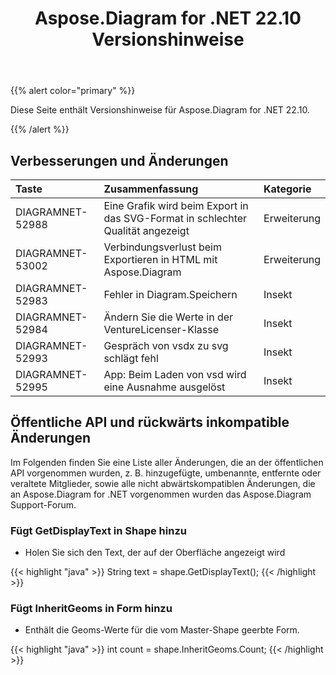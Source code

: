 ﻿---
title: Aspose.Diagram for .NET 22.10 Versionshinweise
type: docs
weight: 18
url: /de/net/aspose-diagram-for-net-22-10-release-notes/
---
{{% alert color="primary" %}} 

Diese Seite enthält Versionshinweise für Aspose.Diagram for .NET 22.10.

{{% /alert %}} 
## **Verbesserungen und Änderungen**

|**Taste**|**Zusammenfassung**|**Kategorie**|
|:- |:- |:- |
|DIAGRAMNET-52988|Eine Grafik wird beim Export in das SVG-Format in schlechter Qualität angezeigt|Erweiterung|
|DIAGRAMNET-53002|Verbindungsverlust beim Exportieren in HTML mit Aspose.Diagram|Erweiterung|
|DIAGRAMNET-52983|Fehler in Diagram.Speichern|Insekt|
|DIAGRAMNET-52984|Ändern Sie die Werte in der VentureLicenser-Klasse|Insekt|
|DIAGRAMNET-52993|Gespräch von vsdx zu svg schlägt fehl|Insekt|
|DIAGRAMNET-52995|App: Beim Laden von vsd wird eine Ausnahme ausgelöst|Insekt|

## **Öffentliche API und rückwärts inkompatible Änderungen**
Im Folgenden finden Sie eine Liste aller Änderungen, die an der öffentlichen API vorgenommen wurden, z. B. hinzugefügte, umbenannte, entfernte oder veraltete Mitglieder, sowie alle nicht abwärtskompatiblen Änderungen, die an Aspose.Diagram for .NET vorgenommen wurden das Aspose.Diagram Support-Forum.

### **Fügt GetDisplayText in Shape hinzu**
- Holen Sie sich den Text, der auf der Oberfläche angezeigt wird

{{< highlight "java" >}}
String text = shape.GetDisplayText();
{{< /highlight >}}

### **Fügt InheritGeoms in Form hinzu**
- Enthält die Geoms-Werte für die vom Master-Shape geerbte Form.

{{< highlight "java" >}}
int count = shape.InheritGeoms.Count;
{{< /highlight >}}